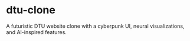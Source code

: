 # dtu-clone
A futuristic DTU website clone with a cyberpunk UI, neural visualizations, and AI-inspired features.
